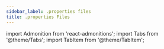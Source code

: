 ```yaml
---
sidebar_label: .properties files
title: .properties Files
---
```

import Admonition from 'react-admonitions';
import Tabs from '@theme/Tabs';
import TabItem from '@theme/TabItem';